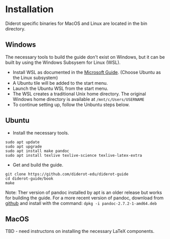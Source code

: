 # Installation

Diderot specific binaries for MacOS and Linux are located in the bin directory.

## Windows
The necessary tools to build the guide don't exist on Windows, but it can be built by using the Windows Subsysem for Linux (WSL).

- Install WSL as documented in the [Microsoft Guide](https://docs.microsoft.com/en-us/windows/wsl/install-win10). (Choose Ubuntu as the Linux subsystem) 
- A Ubuntu tile will be added to the start menu. 
- Launch the Ubuntu WSL from the start menu.
- The WSL creates a traditional Unix home directory. The original Windows home directory is available at `/mnt/c/Users/USERNAME`
- To continue setting up, follow the Unbuntu steps below.

## Ubuntu
- Install the necessary tools.
```
sudo apt update
sudo apt upgrade
sudo apt install make pandoc
sudo apt install texlive texlive-science texlive-latex-extra
```

- Get and build the guide.
```
git clone https://github.com/diderot-edu/diderot-guide
cd diderot-guide/book
make
```

Note: Ther version of pandoc installed by apt is an older release but works for building the guide. For a
more recent version of pandoc, download from [github](https://github.com/jgm/pandoc/releases/tag/2.7.2)
and install with the command:
```dpkg -i pandoc-2.7.2-1-amd64.deb```

## MacOS
TBD - need instructons on installing the necessary LaTeX components. 
